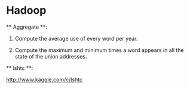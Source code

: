 Hadoop
======
** Aggregate **:

1) Compute the average use of every word per year.

2) Compute the maximum and minimum times a word appears in all the state of the union addresses.

** lshtc **:

http://www.kaggle.com/c/lshtc


